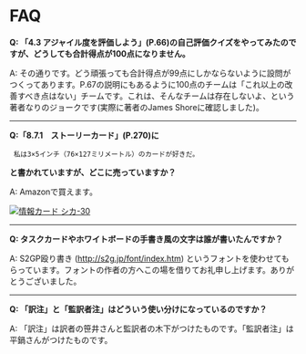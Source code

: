FAQ
===============

**Q: 「4.3 アジャイル度を評価しよう」(P.66)の自己評価クイズをやってみたのですが、どうしても合計得点が100点になりません。**

A: その通りです。どう頑張っても合計得点が99点にしかならないように設問がつくってあります。P.67の説明にもあるように100点のチームは「これ以上の改善すべき点はない」チームです。これは、そんなチームは存在しないよ、という著者なりのジョークです(実際に著者のJames Shoreに確認しました)。

----

**Q:「8.7.1　ストーリーカード」(P.270)に**

```
 私は3×5インチ（76×127ミリメートル）のカードが好きだ。
```

**と書かれていますが、どこに売っていますか？**

A: Amazonで買えます。

[![情報カード シカ-30](http://images-jp.amazon.com/images/P/B0012NA7BQ.09.MZZZZZZZ.jpg)](http://www.amazon.co.jp/o/ASIN/B0012NA7BQ/fkino-22)

----

**Q: タスクカードやホワイトボードの手書き風の文字は誰が書いたんですか？**

A: S2GP殴り書き (http://s2g.jp/font/index.htm) というフォントを使わせてもらっています。フォントの作者の方へこの場を借りてお礼申し上げます。ありがとうございました。

----

**Q: 「訳注」と「監訳者注」はどういう使い分けになっているのですか？**

A: 「訳注」は訳者の笹井さんと監訳者の木下がつけたものです。「監訳者注」は平鍋さんがつけたものです。
